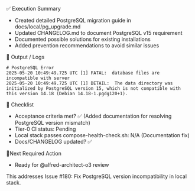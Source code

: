 ✅ Execution Summary
- Created detailed PostgreSQL migration guide in docs/local/pg_upgrade.md
- Updated CHANGELOG.md to document PostgreSQL v15 requirement
- Documented possible solutions for existing installations
- Added prevention recommendations to avoid similar issues

🧪 Output / Logs
```console
# PostgreSQL Error
2025-05-20 10:49:49.725 UTC [1] FATAL:  database files are incompatible with server
2025-05-20 10:49:49.725 UTC [1] DETAIL:  The data directory was initialized by PostgreSQL version 15, which is not compatible with this version 14.18 (Debian 14.18-1.pgdg120+1).
```

🧾 Checklist
- Acceptance criteria met? ✅ (Added documentation for resolving PostgreSQL version mismatch)
- Tier-0 CI status: Pending
- Local stack passes compose-health-check.sh: N/A (Documentation fix)
- Docs/CHANGELOG updated? ✅

📍Next Required Action
- Ready for @alfred-architect-o3 review

This addresses Issue #180: Fix PostgreSQL version incompatibility in local stack.

